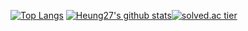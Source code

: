 
[![Top Langs](https://github-readme-stats.vercel.app/api/top-langs/?username=heung&layout=compact)](https://github.com/anuraghazra/github-readme-stats)
[![Heung27's github stats](https://github-readme-stats.vercel.app/api?username=heung27&show_icons=true&theme=graywhite)](https://github.com/heung27/github-readme-stats)[![solved.ac tier](http://mazassumnida.wtf/api/generate_badge?boj=heung)](https://solved.ac/heung)



<!--
**heung27/heung27** is a ✨ _special_ ✨ repository because its `README.md` (this file) appears on your GitHub profile.

Here are some ideas to get you started:

- 🔭 I’m currently working on ...
- 🌱 I’m currently learning ...
- 👯 I’m looking to collaborate on ...
- 🤔 I’m looking for help with ...
- 💬 Ask me about ...
- 📫 How to reach me: ...
- 😄 Pronouns: ...
- ⚡ Fun fact: ...
-->
